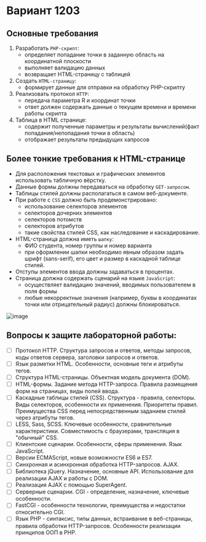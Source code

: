 # Вариант 1203
## Основные требования
1. Разработать `PHP-скрипт`:
   - определяет попадание точки в заданную область на координатной плоскости
   - выполняет валидацию данных
   - возвращает HTML-страницу с таблицей 
2. Создать `HTML-страницу`:
   - формирует данные для отправки на обработку PHP-скрипту
3. Реализовать протокол `HTTP`:
   - передача параметра R и координат точки
   - ответ должен содержать данные о текущем времени и времени работы скрипта
4. Таблица в HTML странице:
   - содержит полученные параметры и результаты вычислений(факт попадания/непопадания точки в область) 
   - отображает результаты предыдущих хапросов 

## Более тонкие требования к HTML-странице
- Для расположения текстовых и графических элементов использовать табличную вёрстку.
- Данные формы должны передаваться на обработку `GET-запросом`.
- Таблицы стилей должны располагаться в самом веб-документе.
- При работе с `CSS` должно быть продемонстрировано:
   - использование селекторов элементов
   - селекторов дочерних элементов
   - селекторов потомств
   - селекторов атрибутов
   - такие свойства стилей CSS, как наследование и каскадирование.
- HTML-страница должна иметь `шапку`:
  - ФИО студента, номер группы и номер варианта
  - при оформлении шапки необходимо явным образом задать шрифт (sans-serif), его цвет и размер в каскадной таблице стилей.
- Отступы элементов ввода должны задаваться в процентах.
- Страница должна содержать сценарий на языке `JavaScript`:
  - осуществляет валидацию значений, вводимых пользователем в поля формы
  - любые некорректные значения (например, буквы в координатах точки или отрицательный радиус) должны блокироваться.

![image](https://github.com/deadgittt/WEB_ITMO/assets/90199241/2fcbc4ba-3c4a-4d9b-a8b4-45000662f7fe)


## Вопросы к защите лабораторной работы:

- [ ] Протокол HTTP. Структура запросов и ответов, методы запросов, коды ответов сервера, заголовки запросов и ответов.
- [ ] Язык разметки HTML. Особенности, основные теги и атрибуты тегов.
- [ ] Структура HTML-страницы. Объектная модель документа (DOM).
- [ ] HTML-формы. Задание метода HTTP-запроса. Правила размещения форм на страницах, виды полей ввода.
- [ ] Каскадные таблицы стилей (CSS). Структура - правила, селекторы. Виды селекторов, особенности их применения. Приоритеты правил. Преимущества CSS перед непосредственным заданием стилей через атрибуты тегов.
- [ ] LESS, Sass, SCSS. Ключевые особенности, сравнительные характеристики. Совместимость с браузерами, трансляция в "обычный" CSS.
- [ ] Клиентские сценарии. Особенности, сферы применения. Язык JavaScript.
- [ ] Версии ECMAScript, новые возможности ES6 и ES7.
- [ ] Синхронная и асинхронная обработка HTTP-запросов. AJAX.
- [ ] Библиотека jQuery. Назначение, основные API. Использование для реализации AJAX и работы с DOM.
- [ ] Реализация AJAX с помощью SuperAgent.
- [ ] Серверные сценарии. CGI - определение, назначение, ключевые особенности.
- [ ] FastCGI - особенности технологии, преимущества и недостатки относительно CGI.
- [ ] Язык PHP - синтаксис, типы данных, встраивание в веб-страницы, правила обработки HTTP-запросов. Особенности реализации принципов ООП в PHP.
